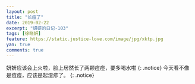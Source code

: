 ```yaml
---
layout: post
title: "长痘了"
date: 2019-02-22
excerpt: "妍妍的日记-103"
tags: [徐晓妍]
feature: https://static.justice-love.com/image/jpg/xktp.jpg
yan: true
comments: true
---
```

妍妍应该会上火啦，脸上居然长了两颗痘痘，要多喝水啦
{: .notice}
今天看不像是痘痘，应该是起湿疹了。
{: .notice}

